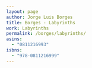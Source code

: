```yaml
---
layout: page
author: Jorge Luis Borges
title: Borges - Labyrinths
work: Labyrinths
permalink: /borges/labyrinths/
asins:
  - "0811216993"
isbns:
  - "978-0811216999"
---
```

